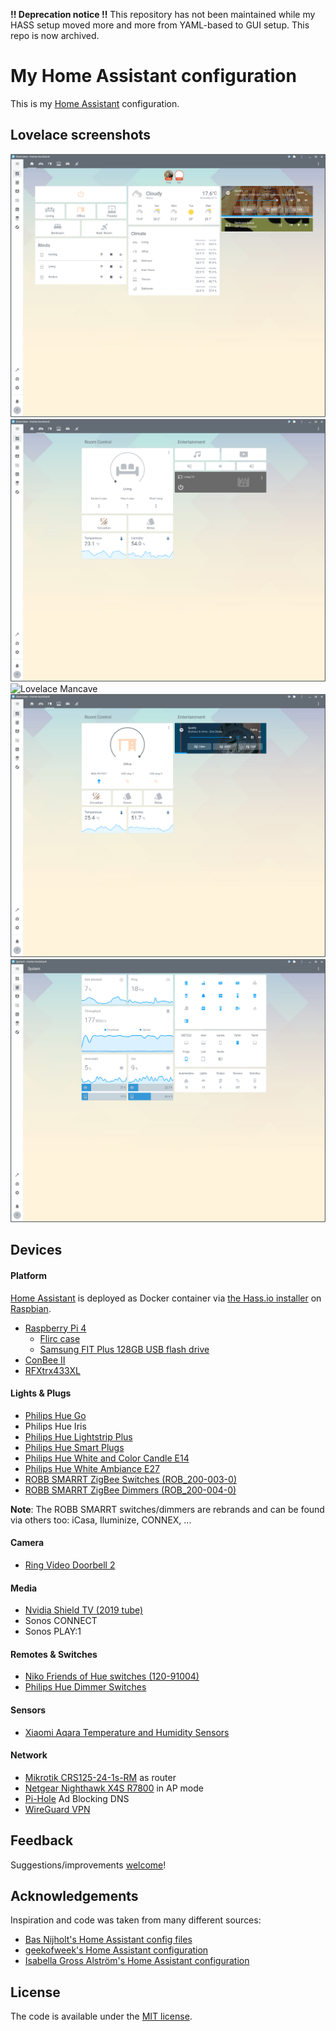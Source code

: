 **!! Deprecation notice !!** This repository has not been maintained while my HASS setup moved more and more from YAML-based to GUI setup. This repo is now archived.


# My Home Assistant configuration

This is my [Home Assistant](https://www.home-assistant.io/) configuration.

## Lovelace screenshots

![Lovelace Home](/images/lovelace_home.png)
![Lovelace Living](/images/lovelace_living.png)
![Lovelace Mancave](/images/lovelace_mancave.png)
![Lovelace Office](/images/lovelace_office.png)
![Lovelace System](/images/lovelace_system.png)

## Devices

#### Platform

[Home Assistant](https://www.home-assistant.io/) is deployed as Docker container via [the Hass.io installer](https://github.com/home-assistant/hassio-installer) on [Raspbian](https://www.raspberrypi.org/downloads/raspbian/).

- [Raspberry Pi 4](https://www.raspberrypi.org/products/raspberry-pi-4-model-b/)
  - [Flirc case](https://flirc.tv/more/raspberry-pi-4-case)
  - [Samsung FIT Plus 128GB USB flash drive](https://www.samsung.com/us/computing/memory-storage/usb-flash-drives/usb-3-1-flash-drive-fit-plus-128gb-muf-128ab-am/)
- [ConBee II](https://phoscon.de/en/conbee2)
- [RFXtrx433XL](http://www.rfxcom.com/RFXtrx433XL-USB-43392MHz-Transceiver)

#### Lights & Plugs

- [Philips Hue Go](https://www2.meethue.com/en-us/p/hue-white-and-color-ambiance-go-portable-light/714606048)
- Philips Hue Iris
- [Philips Hue Lightstrip Plus](https://www2.meethue.com/en-us/p/hue-white-and-color-ambiance-lightstrip-plus-base-pack/719015548)
- [Philips Hue Smart Plugs](https://www2.meethue.com/nl-be/p/hue-smart-stekker/8718699689285)
- [Philips Hue White and Color Candle E14](https://www2.meethue.com/nl-be/p/hue-white-and-color-ambiance-losse-kaarslamp-e14/8718696695166)
- [Philips Hue White Ambiance E27](https://www2.meethue.com/nl-be/p/hue-white-ambiance-1-pack-e27/8718699673147)
- [ROBB SMARRT ZigBee Switches (ROB_200-003-0)](https://www.robbshop.nl/inbouwschakelaar-zigbee-robb-smarrt)
- [ROBB SMARRT ZigBee Dimmers (ROB_200-004-0)](https://www.robbshop.nl/inbouwdimmer-hue-zigbee-400w-robb-smarrt)

**Note**: The ROBB SMARRT switches/dimmers are rebrands and can be found via others too: iCasa, Iluminize, CONNEX, ...

#### Camera

- [Ring Video Doorbell 2](https://eu.ring.com/products/video-doorbell-2)

#### Media

- [Nvidia Shield TV (2019 tube)](https://www.nvidia.com/en-us/shield/)
- Sonos CONNECT
- Sonos PLAY:1

#### Remotes & Switches

- [Niko Friends of Hue switches (120-91004)](https://www.niko.eu/en/article/120-91004)
- [Philips Hue Dimmer Switches](https://www2.meethue.com/en-us/p/hue-dimmer-switch/046677473372)

#### Sensors

- [Xiaomi Aqara Temperature and Humidity Sensors](https://xiaomi-mi.com/sockets-and-sensors/aqara-temperature-and-humidity-sensor/)

#### Network

- [Mikrotik CRS125-24-1s-RM](https://mikrotik.com/product/crs125_24g_1s_rm) as router
- [Netgear Nighthawk X4S R7800](https://www.netgear.com/home/products/networking/wifi-routers/R7800.aspx) in AP mode
- [Pi-Hole](https://pi-hole.net/) Ad Blocking DNS
- [WireGuard VPN](https://www.wireguard.com/)

## Feedback

Suggestions/improvements [welcome](https://github.com/duboisph/home-assistant-config/issues)!

## Acknowledgements

Inspiration and code was taken from many different sources:

- [Bas Nijholt's Home Assistant config files](https://github.com/basnijholt/home-assistant-config)
- [geekofweek's Home Assistant configuration](https://github.com/geekofweek/homeassistant)
- [Isabella Gross Alström's Home Assistant configuration](https://github.com/isabellaalstrom/home-assistant-config/)

## License

The code is available under the [MIT license](/LICENSE).
